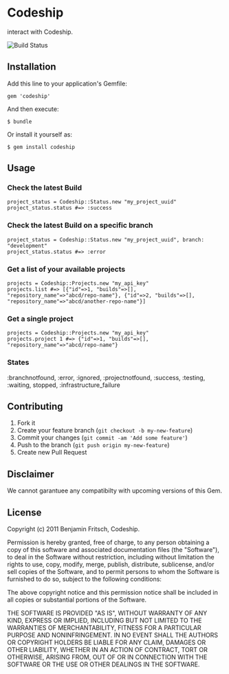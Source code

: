 # Codeship

interact with Codeship.

![Build Status](https://www.codeship.io/projects/e8bf3890-ee53-0130-957a-52ea4b2c7608/status)


## Installation

Add this line to your application's Gemfile:

    gem 'codeship'

And then execute:

    $ bundle

Or install it yourself as:

    $ gem install codeship

## Usage

### Check the latest Build

    project_status = Codeship::Status.new "my_project_uuid"
    project_status.status #=> :success

### Check the latest Build on a specific branch

    project_status = Codeship::Status.new "my_project_uuid", branch: "development"
    project_status.status #=> :error

### Get a list of your available projects

    projects = Codeship::Projects.new "my_api_key"
    projects.list #=> [{"id"=>1, "builds"=>[], "repository_name"=>"abcd/repo-name"}, {"id"=>2, "builds"=>[], "repository_name"=>"abcd/another-repo-name"}]

### Get a single project

    projects = Codeship::Projects.new "my_api_key"
    projects.project 1 #=> {"id"=>1, "builds"=>[], "repository_name"=>"abcd/repo-name"}


### States

:branchnotfound, :error, :ignored, :projectnotfound, :success, :testing, :waiting, stopped, :infrastructure_failure

## Contributing

1. Fork it
2. Create your feature branch (`git checkout -b my-new-feature`)
3. Commit your changes (`git commit -am 'Add some feature'`)
4. Push to the branch (`git push origin my-new-feature`)
5. Create new Pull Request

## Disclaimer

We cannot garantuee any compatibilty with upcoming versions of this Gem.


## License

Copyright (c) 2011 Benjamin Fritsch, Codeship.

Permission is hereby granted, free of charge, to any person obtaining a copy of this software and associated documentation files (the "Software"), to deal in the Software without restriction, including without limitation the rights to use, copy, modify, merge, publish, distribute, sublicense, and/or sell copies of the Software, and to permit persons to whom the Software is furnished to do so, subject to the following conditions:

The above copyright notice and this permission notice shall be included in all copies or substantial portions of the Software.

THE SOFTWARE IS PROVIDED "AS IS", WITHOUT WARRANTY OF ANY KIND, EXPRESS OR IMPLIED, INCLUDING BUT NOT LIMITED TO THE WARRANTIES OF MERCHANTABILITY, FITNESS FOR A PARTICULAR PURPOSE AND NONINFRINGEMENT. IN NO EVENT SHALL THE AUTHORS OR COPYRIGHT HOLDERS BE LIABLE FOR ANY CLAIM, DAMAGES OR OTHER LIABILITY, WHETHER IN AN ACTION OF CONTRACT, TORT OR OTHERWISE, ARISING FROM, OUT OF OR IN CONNECTION WITH THE SOFTWARE OR THE USE OR OTHER DEALINGS IN THE SOFTWARE.
